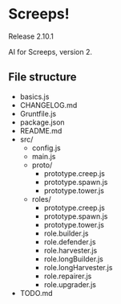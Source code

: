 # Screeps!
Release 2.10.1

AI for Screeps, version 2.

## File structure
- basics.js
- CHANGELOG.md
- Gruntfile.js
- package.json
- README.md
- src/
  - config.js
  - main.js
  - proto/
    - prototype.creep.js
    - prototype.spawn.js
    - prototype.tower.js
  - roles/
    - prototype.creep.js
    - prototype.spawn.js
    - prototype.tower.js
    - role.builder.js
    - role.defender.js
    - role.harvester.js
    - role.longBuilder.js
    - role.longHarvester.js
    - role.repairer.js
    - role.upgrader.js
- TODO.md
